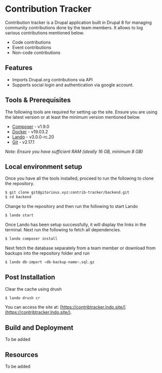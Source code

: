 # Contribution Tracker 

Contribution tracker is a Drupal application built in Drupal 8 for managing community contributions done by the team members. It allows to log various contributions mentioned below.

  - Code contributions
  - Event contributions
  - Non-code contributions

## Features

  - Imports Drupal.org contributions via API
  - Supports social login and authentication via google account.

## Tools & Prerequisites
The following tools are required for setting up the site. Ensure you are using the latest version or at least the minimum version mentioned below.

   * [Composer](https://getcomposer.org/download/) - v1.9.0
   * [Docker](https://docs.docker.com/install/) - v19.03.2
   * [Lando](https://docs.lando.dev/basics/installation.html) - v3.0.0-rc.20
   * [Git](https://git-scm.com/book/en/v2/Getting-Started-Installing-Git) - v2.17.1

*Note: Ensure you have sufficient RAM (ideally 16 GB, minimum 8 GB)*

## Local environment setup

Once you have all the tools installed, proceed to run the following to clone the repository.

```bash
$ git clone git@gitorious.xyz:contrib-tracker/backend.git
$ cd backend
```

Change to the repository and then run the following to start Lando

```bash
$ lando start
```

Once Lando has been setup successfully, it will display the links in the terminal. Next run the following to fetch all dependencies.

```bash
$ lando composer install
```

Next fetch the database separately from a team member or download from backups into the repository folder and run

```bash
$ lando db-import <db-backup-name>.sql.gz
```

## Post Installation

Clear the cache using drush
    
```bash
$ lando drush cr
```
    
You can access the site at: [https://contribtracker.lndo.site/](https://contribtracker.lndo.site/).

## Build and Deployment

To be added

## Resources

To be added
